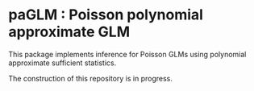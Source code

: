 # paGLM : Poisson polynomial approximate GLM

This package implements inference for Poisson GLMs using polynomial approximate sufficient statistics. 

The construction of this repository is in progress.
